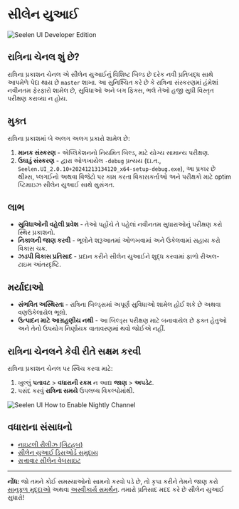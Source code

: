 # સીલેન યુઆઈ

![Seelen UI Developer Edition](https://github.com/user-attachments/assets/76634b49-7b09-4ef2-9643-e93542309f5d)

## રાત્રિના ચેનલ શું છે?

રાત્રિના પ્રકાશન ચેનલ એ સીલેન યુઆઈનું વિશિષ્ટ બિલ્ડ છે દરેક નવી પ્રતિબદ્ધ સાથે આપમેળે પેદા થાય છે
`master` શાખા. આ સુનિશ્ચિત કરે છે કે રાત્રિના સંસ્કરણમાં હંમેશાં નવીનતમ ફેરફારો શામેલ છે,
સુવિધાઓ અને બગ ફિક્સ, ભલે તેઓ હજી સુધી વિસ્તૃત પરીક્ષણ કરાવ્યા ન હોય.

## મુક્ત

રાત્રિના પ્રકાશમાં બે અલગ અલગ પ્રકારો શામેલ છે:

1. **માનક સંસ્કરણ** - એપ્લિકેશનનો નિયમિત બિલ્ડ, માટે યોગ્ય સામાન્ય પરીક્ષણ.
2. **ઉઘાડું સંસ્કરણ** - દ્વારા ઓળખાયેલ `-debug` પ્રત્યય (દા.ત.,
   `Seelen.UI_2.0.10+20241213134120_x64-setup-debug.exe`), આ પ્રકાર છે થીમ્સ,
   પ્લગઈનો અથવા વિજેટો પર કામ કરતા વિકાસકર્તાઓ અને પરીક્ષકો માટે optim પ્ટિમાઇઝ સીલેન
   યુઆઈ સાથે સુસંગત.

## લાભ

- **સુવિધાઓની વહેલી પ્રવેશ** - તેઓ પહોંચે તે પહેલાં નવીનતમ સુધારાઓનું પરીક્ષણ કરો સ્થિર
  પ્રકાશનો.
- **નિકાલની જાણ કરવી** - ભૂલોને શરૂઆતમાં ઓળખવામાં અને ઉકેલવામાં સહાય કરો વિકાસ ચક્ર.
- **ઝડપી વિકાસ પ્રતિસાદ** - પ્રદાન કરીને સીલેન યુઆઈને શુદ્ધ કરવામાં ફાળો રીઅલ-ટાઇમ
  આંતરદૃષ્ટિ.

## મર્યાદાઓ

- **સંભવિત અસ્થિરતા** - રાત્રિના બિલ્ડ્સમાં અપૂર્ણ સુવિધાઓ શામેલ હોઈ શકે છે અથવા વણઉકેલાયેલ
  ભૂલો.
- **ઉત્પાદન માટે આગ્રહણીય નથી** - આ બિલ્ડ્સ પરીક્ષણ માટે બનાવાયેલ છે ફક્ત હેતુઓ અને તેનો ઉપયોગ
  નિર્ણાયક વાતાવરણમાં થવો જોઈએ નહીં.

## રાત્રિના ચેનલને કેવી રીતે સક્ષમ કરવી

રાત્રિના પ્રકાશન ચેનલ પર સ્વિચ કરવા માટે:

1. ખુલ્લું **પતાવટ** > **વધારાની રકમ** ન આદ્ય **જાણ** > **અપડેટ**.
2. પસંદ કરવું **રાત્રિના સમયે** ઉપલબ્ધ વિકલ્પોમાંથી.

![Seelen UI How to Enable Nightly Channel](https://github.com/user-attachments/assets/ae88aeac-98cc-4424-a9e7-fb59740b694e)

## વધારાના સંસાધનો

- [નાઇટલી રીલીઝ (ગિટહબ)](https://github.com/eythaann/Seelen-UI/releases/tag/nightly)
- [સીલેન યુઆઈ ડિસઓર્ડ સમુદાય](https://discord.gg/ABfASx5ZAJ)
- [સત્તાવાર સીલેન વેબસાઇટ](https://seelen.io)

---

**નોંધ:** જો તમને કોઈ સમસ્યાઓનો સામનો કરવો પડે છે, તો કૃપા કરીને તેમને જાણ કરો
[સાનુકૂળ મુદ્દાઓ](https://github.com/eythaann/Seelen-UI/issues) અથવા
[અસ્વીકાર્ય સમર્થન](https://discord.gg/ABfASx5ZAJ). તમારો પ્રતિસાદ મદદ કરે છે સીલેન યુઆઈ
સુધારો!
